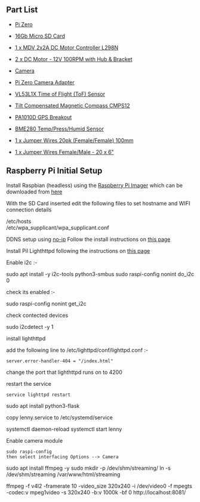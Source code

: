 ## Part List

- [Pi Zero](https://tinyurl.com/7ky7ytzn)
- [16Gb Micro SD Card](https://tinyurl.com/47mbs2ju)
- [1 x MDV 2x2A DC Motor Controller L298N](https://tinyurl.com/b5xmh8cu)

- [2 x DC Motor - 12V 100RPM with Hub & Bracket](https://tinyurl.com/bdnzzzed)

- [Camera](https://tinyurl.com/2s3mbwwj)

- [Pi Zero Camera Adapter](https://tinyurl.com/2p9bpnts)

- [VL53L1X Time of Flight (ToF) Sensor](https://tinyurl.com/2jvawywv)

- [Tilt Compensated Magnetic Compass CMPS12](https://tinyurl.com/jz88j5ah)

- [PA1010D GPS Breakout](https://tinyurl.com/8jabzby7)

- [BME280 Temp/Press/Humid Sensor](https://tinyurl.com/ys6bf4w7)

- [1 x Jumper Wires 20pk (Female/Female) 100mm](https://tinyurl.com/yc5jhwy2)

- [1 x Jumper Wires Female/Male - 20 x 6"](https://tinyurl.com/fa5pjt72)

## Raspberry Pi Initial Setup

Install Raspbian (headless) using the [Raspberry Pi Imager](https://www.raspberrypi.com/news/raspberry-pi-imager-imaging-utility/) which can be downloaded from [here](https://www.raspberrypi.com/software/)

With the SD Card inserted edit the following files to set hostname and WIFI connection details

/etc/hosts \
/etc/wpa_supplicant/wpa_supplicant.conf

DDNS setup using [no-ip](https://www.noip.com/)
Follow the install instructions on [this page](https://www.noip.com/support/knowledgebase/installing-the-linux-dynamic-update-client-on-ubuntu/)

Install Pil Lighthttpd following the instructions on [this page](https://pimylifeup.com/raspberry-pi-lighttpd/)

Enable i2c :-

sudo apt install -y i2c-tools python3-smbus
sudo raspi-config nonint do_i2c 0

check its enabled :-

sudo raspi-config nonint get_i2c

check contected devices

sudo i2cdetect -y 1

install lighthttpd

add the following line to /etc/lighttpd/conf/lighttpd.conf :-

    server.error-handler-404 = "/index.html"

change the port that lighthttpd runs on to 4200

restart the service

    service lighttpd restart

sudo apt install python3-flask

copy lenny.service to /etc/systemd/service

systemctl daemon-reload
systemctl start lenny

Enable camera module

    sudo raspi-config
    then select interfacing Options --> Camera

sudo apt install ffmpeg -y
sudo mkdir -p /dev/shm/streaming/
ln -s /dev/shm/streaming /var/www/html/streaming

ffmpeg -f v4l2 -framerate 10 -video_size 320x240 -i /dev/video0 -f mpegts -codec:v mpeg1video -s 320x240 -b:v 1000k -bf 0 http://localhost:8081/<pwd>
